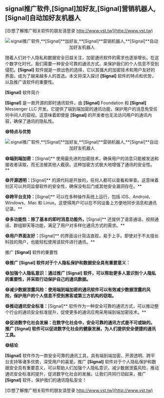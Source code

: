 ## **signal推广软件,**[Signal]**加好友,**[Signal]**营销机器人,**[Signal]**自动加好友机器人**

[😍想了解推广相关软件的朋友请登录 http://www.vst.tw](http://www.vst.tw)

 <center><img src="https://vst.tw/MP4/tuiguang/png/1.png" alt="signal推广软件,**[Signal]**加好友,**[Signal]**营销机器人,**[Signal]**自动加好友机器人"></center>

随着人们对个人隐私和数据安全日益关注，加密通讯软件的需求也逐渐增长。在这个数字化时代，我们需要一种安全可靠的通讯方式，来保护我们的个人信息不受到侵犯。**[Signal]** 软件就是一款出色的选择，它以其强大的加密技术和用户友好的界面，成为了越来越多人的首选。本文将深入探讨 **[Signal]** 软件的特点和优势，以及推广该软件的重要性。

**[Signal]** 软件简介

**[Signal]** 是一款开源的即时通讯软件，由 **[Signal]** Foundation 和 **[Signal]** Messenger LLC 开发。它提供了端到端加密的通讯功能，保护用户的消息免受任何中间人的窥视。这意味着即使是 **[Signal]** 的开发者也无法访问用户的通讯内容，确保了通讯的隐私性。

**😄特点与优势**

 <center><img src="https://vst.tw/MP4/tuiguang/png/4.png" alt="signal推广软件,**[Signal]**加好友,**[Signal]**营销机器人,**[Signal]**自动加好友机器人"></center>

**😄端到端加密：**[Signal]** 使用最先进的加密技术，确保用户的消息只能被发送和接收者读取，而无法被其他人截获。这种加密方式极大地增强了通讯的安全性。**

**😄开源透明：**[Signal]** 的源代码是开放的，任何人都可以查看和审查。这意味着社区可以共同监督软件的安全性，确保没有后门或其他安全漏洞存在。**

**😄跨平台支持：**[Signal]** 可以在多种操作系统上运行，包括 iOS、Android、Windows、Mac 和 Linux。这使得用户可以在不同设备上方便地同步消息和通讯记录。**

**😄多功能性：除了基本的即时消息功能外，**[Signal]** 还提供了语音通话、视频通话、群组聊天等功能，满足了用户对多样化通讯方式的需求。**

**😄用户界面友好：**[Signal]** 的界面设计简洁直观，易于上手。即使对于不太擅长科技的用户，也能轻松使用该软件进行通讯。**

推广 **[Signal]** 软件的重要性

**😄推广 **[Signal]** 软件对于个人隐私保护和数据安全具有重要意义：**

**😄加强个人隐私意识：通过推广 **[Signal]** 软件，可以帮助更多人意识到个人隐私的重要性，并采取行动保护自己的通讯数据。**

**😄减少数据泄露风险：使用端到端加密的通讯软件可以有效减少数据泄露的风险，保护用户的个人信息不受到黑客或第三方机构的窃取。**

**😄推动通讯安全标准：**[Signal]** 软件作为一种安全可靠的通讯方式，可以推动整个行业的通讯安全标准提升，促使更多的通讯应用采用端到端加密技术。**

**😄促进数字化社会发展：在数字化社会中，安全可靠的通讯方式是不可或缺的。推广 **[Signal]** 软件可以促进数字化社会的健康发展，为人们提供安全便捷的通讯工具。**

**😄结论**

**[Signal]** 软件作为一款安全可靠的通讯工具，具有端到端加密、开源透明、跨平台支持等诸多优势，深受用户的喜爱。推广 **[Signal]** 软件对于个人隐私保护和数据安全具有重要意义，可以帮助人们加强个人隐私意识，减少数据泄露风险，推动通讯安全标准的提升，促进数字化社会的发展。让我们共同行动起来，推广 **[Signal]** 软件，保护我们的通讯隐私安全！

[😍想了解推广相关软件的朋友请登录 http://www.vst.tw](http://www.vst.tw)



